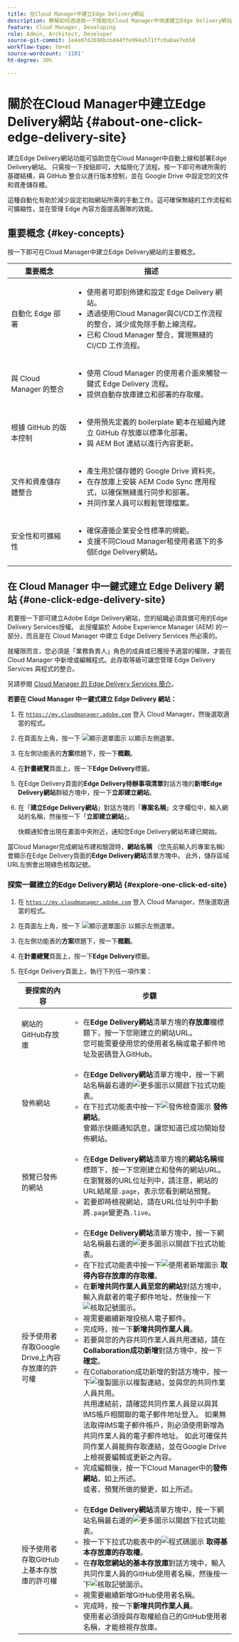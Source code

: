 ```yaml
---
title: 在Cloud Manager中建立Edge Delivery網站
description: 瞭解如何透過按一下按鈕在Cloud Manager中快速建立Edge Delivery網站。
feature: Cloud Manager, Developing
role: Admin, Architect, Developer
source-git-commit: 1e4e07d2690bcbd44ffe994a571ffc0a8ae7eb50
workflow-type: tm+mt
source-wordcount: '1101'
ht-degree: 30%

---
```



# 關於在Cloud Manager中建立Edge Delivery網站 {#about-one-click-edge-delivery-site}

建立Edge Delivery網站功能可協助您在Cloud Manager中自動上線和部署Edge Delivery網站。 只需按一下按鈕即可，大幅簡化了流程。按一下即可佈建所需的基礎結構，與 GitHub 整合以進行版本控制，並在 Google Drive 中設定您的文件和資產儲存體。

這種自動化有助於減少設定初始網站所需的手動工作。這可確保無縫的工作流程和可擴縮性，並在管理 Edge 內容方面提高團隊的效能。

## 重要概念 {#key-concepts}

按一下即可在Cloud Manager中建立Edge Delivery網站的主要概念。

| 重要概念 | 描述 |
| --- | --- |
| 自動化 Edge 部署 | <ul><li>使用者可即刻佈建和設定 Edge Delivery 網站。</li><li>透過使用Cloud Manager與CI/CD工作流程的整合，減少或免除手動上線流程。</li><li>已和 Cloud Manager 整合，實現無縫的 CI/CD 工作流程。</li></ul> |
| 與 Cloud Manager 的整合 | <ul><li>使用 Cloud Manager 的使用者介面來觸發一鍵式 Edge Delivery 流程。</li><li>提供自動存放庫建立和部署的存取權。</li></ul> |
| 根據 GitHub 的版本控制 | <ul><li>使用預先定義的 boilerplate 範本在組織內建立 GitHub 存放庫以標準化部署。</li><li>與 AEM Bot 連結以進行內容更新。</li></ul> |
| 文件和資產儲存體整合 | <ul><li>產生用於儲存體的 Google Drive 資料夾。<li>在存放庫上安裝 AEM Code Sync 應用程式，以確保無縫進行同步和部署。</li></li><li>共同作業人員可以輕鬆管理檔案。</li></ul> |
| 安全性和可擴縮性 | <ul><li>確保遵循企業安全性標準的規範。</li><li>支援不同Cloud Manager租使用者底下的多個Edge Delivery網站。</li></ul> |

<!-- >
## Practical use cases {#use-cases}

| Use case | Description |
| --- | --- |
| Website and application deployment | <ul><li>Automate the hosting and delivery of static or dynamic sites.</li><li>Ensure fast performance through edge caching. </li></ul> |
| API gateway and content delivery | <ul><li>Optimize API responses by caching data at the edge.</li><li>Reduce backend load and improved response times. </li></ul> |
| Real-time content updates | <ul><li>Instant deployment of new content across edge locations.</li><li>Support integration with automated content pipelines. </li></ul> |
| Edge computing workloads | <ul><li>Support serverless computing to process workloads closer to users.</li><li>Reduce latency and enhance performance. </li></ul> |
| Security and governance | <ul><li>Security is provided with integrated DDoS (Distributed Denial of Service) protection and WAF (Web Application Firewall) integration.</li><li>Ensure that content is delivered securely through TLS (Transport Security Layer) encryption. </li></ul> |
-->

## 在 Cloud Manager 中一鍵式建立 Edge Delivery 網站 {#one-click-edge-delivery-site}

若要按一下即可建立Adobe Edge Delivery網站，您的組織必須具備可用的Edge Delivery Services授權。 此授權屬於 Adob&#x200B;&#x200B;e Experience Manager (AEM) 的一部分，而且是在 Cloud Manager 中建立 Edge Delivery Services 所必需的。

就權限而言，您必須是「業務負責人」角色的成員或已獲授予適當的權限，才能在 Cloud Manager 中新增或編輯程式。此存取等級可讓您管理 Edge Delivery Services 與程式的整合。

另請參閱 [Cloud Manager 的 Edge Delivery Services 簡介](/help/implementing/cloud-manager/edge-delivery/introduction-to-edge-delivery-services.md)。

<!-- PROPER AEM BOT CONFIGURATIONS MUST BE IN PLACE FIRST FOR AUTOMATIC CONTENT UPDATES? TRUE or FALSE? -->

**若要在 Cloud Manager 中一鍵式建立 Edge Delivery 網站：**

1. 在 [`https://my.cloudmanager.adobe.com`](https://my.cloudmanager.adobe.com/) 登入 Cloud Manager，然後選取適當的程式。
1. 在頁面左上角，按一下 ![顯示選單圖示](https://spectrum.adobe.com/static/icons/workflow_18/Smock_ShowMenu_18_N.svg) 以顯示左側選單。
1. 在左側功能表的&#x200B;**方案**&#x200B;標題下，按一下&#x200B;**概觀**。
1. 在&#x200B;**計畫總覽**&#x200B;頁面上，按一下&#x200B;**Edge Delivery**&#x200B;標籤。
1. 在Edge Delivery頁面的&#x200B;**Edge Delivery待辦事項清單**&#x200B;對話方塊的&#x200B;**新增Edge Delivery網站**&#x200B;群組方塊中，按一下&#x200B;**立即建立網站**。
1. 在「**建立Edge Delivery網站**」對話方塊的「**專案名稱**」文字欄位中，輸入網站的名稱，然後按一下「**立即建立網站**」。

   快顯通知會出現在畫面中央附近，通知您Edge Delivery網站布建已開始。

當Cloud Manager完成網站布建和驗證時，**網站名稱** （您先前輸入的專案名稱）會顯示在Edge Delivery頁面的&#x200B;**Edge Delivery網站**&#x200B;清單方塊中。 此外，儲存區域URL左側會出現綠色核取記號。


### 探索一鍵建立的Edge Delivery網站 {#explore-one-click-ed-site}

1. 在 [`https://my.cloudmanager.adobe.com`](https://my.cloudmanager.adobe.com/) 登入 Cloud Manager，然後選取適當的程式。
1. 在頁面左上角，按一下 ![顯示選單圖示](https://spectrum.adobe.com/static/icons/workflow_18/Smock_ShowMenu_18_N.svg) 以顯示左側選單。
1. 在左側功能表的&#x200B;**方案**&#x200B;標題下，按一下&#x200B;**概觀**。
1. 在&#x200B;**計畫總覽**&#x200B;頁面上，按一下&#x200B;**Edge Delivery**&#x200B;標籤。
1. 在Edge Delivery頁面上，執行下列任一項作業：

   | 要探索的內容 | 步驟 |
   | --- | --- |
   | 網站的GitHub存放庫 | <ul><li>在&#x200B;**Edge Delivery網站**&#x200B;清單方塊的&#x200B;**存放庫**&#x200B;欄標題下，按一下您剛建立的網站URL。<br>您可能需要使用您的使用者名稱或電子郵件地址及密碼登入GitHub。</li> |
   | 發佈網站 | <ul><li> 在&#x200B;**Edge Delivery網站**&#x200B;清單方塊中，按一下網站名稱最右邊的![更多圖示](https://spectrum.adobe.com/static/icons/workflow_18/Smock_More_18_N.svg)以開啟下拉式功能表。</li><li>在下拉式功能表中按一下![發佈檢查圖示](https://spectrum.adobe.com/static/icons/workflow_18/Smock_PublishCheck_18_N.svg) **發佈網站**。<br>會顯示快顯通知訊息，讓您知道已成功開始發佈網站。</li></ul> |
   | 預覽已發佈的網站 | <ul><li>在&#x200B;**Edge Delivery網站**&#x200B;清單方塊的&#x200B;**網站名稱**&#x200B;欄標題下，按一下您剛建立和發佈的網站URL。<br>在瀏覽器的URL位址列中，請注意，網站的URL結尾是`.page`，表示您看到網站預覽。</li><li>若要即時檢視網站，請在URL位址列中手動將`.page`變更為`.live`。</li></ul> |
   | 授予使用者存取Google Drive上內容存放庫的許可權 | <ul><li> 在&#x200B;**Edge Delivery網站**&#x200B;清單方塊中，按一下網站名稱最右邊的![更多圖示](https://spectrum.adobe.com/static/icons/workflow_18/Smock_More_18_N.svg)以開啟下拉式功能表。</li><li>在下拉式功能表中按一下![使用者新增圖示](https://spectrum.adobe.com/static/icons/workflow_18/Smock_UsersAdd_18_N.svg) **取得內容存放庫的存取權**。</li><li>在&#x200B;**新增共同作業人員至您的網站**&#x200B;對話方塊中，輸入貢獻者的電子郵件地址，然後按一下![核取記號圖示](https://spectrum.adobe.com/static/icons/workflow_18/Smock_Checkmark_18_N.svg)。</li><li>視需要繼續新增投稿人電子郵件。</li><li>完成時，按一下&#x200B;**新增共同作業人員**。</li><li>若要與您的內容共同作業人員共用連結，請在&#x200B;**Collaboration成功新增**&#x200B;對話方塊中，按一下&#x200B;**確定**。</li><li>在Collaboration成功新增的對話方塊中，按一下![復製圖示](https://spectrum.adobe.com/static/icons/workflow_18/Smock_Copy_18_N.svg)以複製連結，並與您的共同作業人員共用。<br>共用連結前，請確認共同作業人員是以與其IMS帳戶相關聯的電子郵件地址登入。 如果無法取得IMS電子郵件帳戶，則必須使用新增為共同作業人員的電子郵件地址。 如此可確保共同作業人員能夠存取連結，並在Google Drive上檢視要編輯或更新之內容。</li><li>完成編輯後，按一下Cloud Manager中的&#x200B;**發佈網站**，如上所述。<br>或者，預覽所做的變更，如上所述。</li></ul> |
   | 授予使用者存取GitHub上基本存放庫的許可權 | <ul><li> 在&#x200B;**Edge Delivery網站**&#x200B;清單方塊中，按一下網站名稱最右邊的![更多圖示](https://spectrum.adobe.com/static/icons/workflow_18/Smock_More_18_N.svg)以開啟下拉式功能表。</li><li>按一下下拉式功能表中的![程式碼圖示](https://spectrum.adobe.com/static/icons/workflow_18/Smock_Code_18_N.svg) **取得基本存放庫的存取權**。</li><li>在&#x200B;**存取您網站的基本存放庫**&#x200B;對話方塊中，輸入共同作業人員的GitHub使用者名稱，然後按一下![核取記號圖示](https://spectrum.adobe.com/static/icons/workflow_18/Smock_Checkmark_18_N.svg)。</li><li>視需要繼續新增GitHub使用者名稱。</li><li>完成時，按一下&#x200B;**新增共同作業人員**。</li>使用者必須授與存取權給自己的GitHub使用者名稱，才能檢視存放庫。 |


